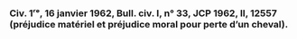 ### Civ. 1ʳᵉ, 16 janvier 1962, Bull. civ. I, n° 33, JCP 1962, II, 12557 (préjudice matériel et préjudice moral pour perte d’un cheval).

